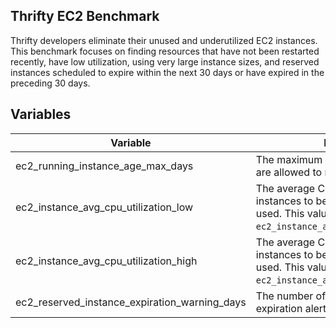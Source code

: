 ## Thrifty EC2 Benchmark

Thrifty developers eliminate their unused and underutilized EC2 instances. This benchmark focuses on finding resources that have not been restarted recently, have low utilization, using very large instance sizes, and reserved instances scheduled to expire within the next 30 days or have expired in the preceding 30 days.

## Variables

| Variable | Description | Default |
| - | - | - |
| ec2_running_instance_age_max_days | The maximum number of days instances are allowed to run. | 90 days |
| ec2_instance_avg_cpu_utilization_low | The average CPU utilization required for instances to be considered infrequently used. This value should be lower than `ec2_instance_avg_cpu_utilization_high`. | 20% |
| ec2_instance_avg_cpu_utilization_high | The average CPU utilization required for instances to be considered frequently used. This value should be higher than `ec2_instance_avg_cpu_utilization_low`. | 35% |
| ec2_reserved_instance_expiration_warning_days | The number of days configured to set an expiration alert for a reserved instance. | 30 days |
